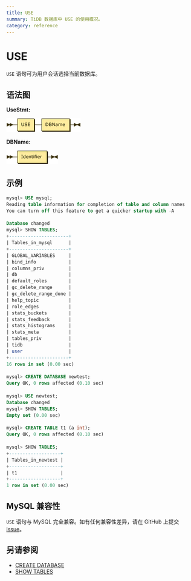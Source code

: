 ```yaml
---
title: USE
summary: TiDB 数据库中 USE 的使用概况。
category: reference
---
```


# USE

`USE` 语句可为用户会话选择当前数据库。

## 语法图

**UseStmt:**

![UseStmt](/media/sqlgram/UseStmt.png)

**DBName:**

![DBName](/media/sqlgram/DBName.png)

## 示例

```sql
mysql> USE mysql;
Reading table information for completion of table and column names
You can turn off this feature to get a quicker startup with -A

Database changed
mysql> SHOW TABLES;
+----------------------+
| Tables_in_mysql      |
+----------------------+
| GLOBAL_VARIABLES     |
| bind_info            |
| columns_priv         |
| db                   |
| default_roles        |
| gc_delete_range      |
| gc_delete_range_done |
| help_topic           |
| role_edges           |
| stats_buckets        |
| stats_feedback       |
| stats_histograms     |
| stats_meta           |
| tables_priv          |
| tidb                 |
| user                 |
+----------------------+
16 rows in set (0.00 sec)

mysql> CREATE DATABASE newtest;
Query OK, 0 rows affected (0.10 sec)

mysql> USE newtest;
Database changed
mysql> SHOW TABLES;
Empty set (0.00 sec)

mysql> CREATE TABLE t1 (a int);
Query OK, 0 rows affected (0.10 sec)

mysql> SHOW TABLES;
+-------------------+
| Tables_in_newtest |
+-------------------+
| t1                |
+-------------------+
1 row in set (0.00 sec)
```

## MySQL 兼容性

`USE` 语句与 MySQL 完全兼容。如有任何兼容性差异，请在 GitHub 上提交 [issue](dev/report-issue.md)。

## 另请参阅

* [CREATE DATABASE](dev/reference/sql/statements/create-database.md)
* [SHOW TABLES](dev/reference/sql/statements/show-tables.md)
